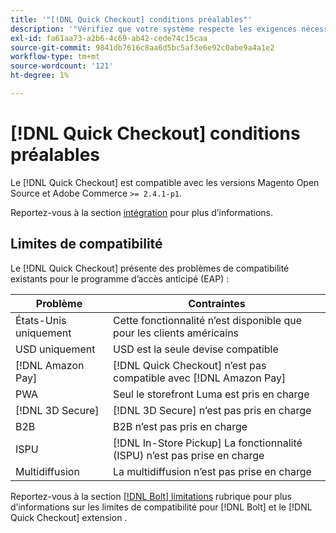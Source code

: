 ```yaml
---
title: '"[!DNL Quick Checkout] conditions préalables"'
description: '"Vérifiez que votre système respecte les exigences nécessaires pour utiliser la variable [!DNL Quick Checkout] pour l’extension Adobe Commerce."'
exl-id: fa61aa73-a2b6-4c69-ab42-cede74c15caa
source-git-commit: 9841db7616c8aa6d5bc5af3e6e92c0abe9a4a1e2
workflow-type: tm+mt
source-wordcount: '121'
ht-degree: 1%

---
```


# [!DNL Quick Checkout] conditions préalables

Le [!DNL Quick Checkout] est compatible avec les versions Magento Open Source et Adobe Commerce `>= 2.4.1-p1`.

Reportez-vous à la section [intégration](../quick-checkout/onboarding.md) pour plus d’informations.

## Limites de compatibilité

Le [!DNL Quick Checkout] présente des problèmes de compatibilité existants pour le programme d’accès anticipé (EAP) :

| **Problème** | **Contraintes** |
|----------------|-----------------|
| États-Unis uniquement | Cette fonctionnalité n’est disponible que pour les clients américains |
| USD uniquement | USD est la seule devise compatible |
| [!DNL Amazon Pay] | [!DNL Quick Checkout] n’est pas compatible avec [!DNL Amazon Pay] |
| PWA | Seul le storefront Luma est pris en charge |
| [!DNL 3D Secure] | [!DNL 3D Secure] n’est pas pris en charge |
| B2B | B2B n’est pas pris en charge |
| ISPU | [!DNL In-Store Pickup] La fonctionnalité (ISPU) n’est pas prise en charge |
| Multidiffusion | La multidiffusion n’est pas prise en charge |

Reportez-vous à la section [[!DNL Bolt] limitations](https://help.bolt.com/integrations/adobe-quick-checkout/set-up/#limitations) rubrique pour plus d’informations sur les limites de compatibilité pour [!DNL Bolt] et le [!DNL Quick Checkout] extension .
